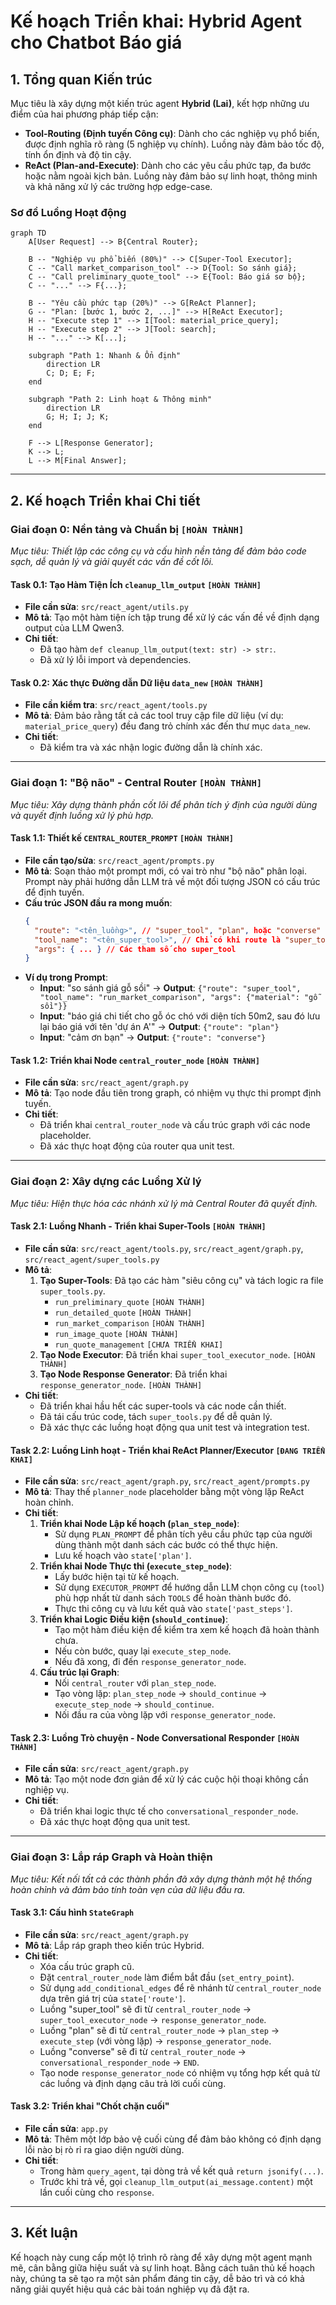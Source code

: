 # Kế hoạch Triển khai: Hybrid Agent cho Chatbot Báo giá

## 1. Tổng quan Kiến trúc

Mục tiêu là xây dựng một kiến trúc agent **Hybrid (Lai)**, kết hợp những ưu điểm của hai phương pháp tiếp cận:

*   **Tool-Routing (Định tuyến Công cụ)**: Dành cho các nghiệp vụ phổ biến, được định nghĩa rõ ràng (5 nghiệp vụ chính). Luồng này đảm bảo tốc độ, tính ổn định và độ tin cậy.
*   **ReAct (Plan-and-Execute)**: Dành cho các yêu cầu phức tạp, đa bước hoặc nằm ngoài kịch bản. Luồng này đảm bảo sự linh hoạt, thông minh và khả năng xử lý các trường hợp edge-case.

### Sơ đồ Luồng Hoạt động

```mermaid
graph TD
    A[User Request] --> B{Central Router};

    B -- "Nghiệp vụ phổ biến (80%)" --> C[Super-Tool Executor];
    C -- "Call market_comparison_tool" --> D{Tool: So sánh giá};
    C -- "Call preliminary_quote_tool" --> E{Tool: Báo giá sơ bộ};
    C -- "..." --> F{...};
    
    B -- "Yêu cầu phức tạp (20%)" --> G[ReAct Planner];
    G -- "Plan: [bước 1, bước 2, ...]" --> H[ReAct Executor];
    H -- "Execute step 1" --> I[Tool: material_price_query];
    H -- "Execute step 2" --> J[Tool: search];
    H -- "..." --> K[...];
    
    subgraph "Path 1: Nhanh & Ổn định"
        direction LR
        C; D; E; F;
    end
    
    subgraph "Path 2: Linh hoạt & Thông minh"
        direction LR
        G; H; I; J; K;
    end

    F --> L[Response Generator];
    K --> L;
    L --> M[Final Answer];
```

---

## 2. Kế hoạch Triển khai Chi tiết

### **Giai đoạn 0: Nền tảng và Chuẩn bị** `[HOÀN THÀNH]`

*Mục tiêu: Thiết lập các công cụ và cấu hình nền tảng để đảm bảo code sạch, dễ quản lý và giải quyết các vấn đề cốt lõi.*

#### **Task 0.1: Tạo Hàm Tiện Ích `cleanup_llm_output`** `[HOÀN THÀNH]`
*   **File cần sửa**: `src/react_agent/utils.py`
*   **Mô tả**: Tạo một hàm tiện ích tập trung để xử lý các vấn đề về định dạng output của LLM Qwen3.
*   **Chi tiết**:
    *   Đã tạo hàm `def cleanup_llm_output(text: str) -> str:`.
    *   Đã xử lý lỗi import và dependencies.

#### **Task 0.2: Xác thực Đường dẫn Dữ liệu `data_new`** `[HOÀN THÀNH]`
*   **File cần kiểm tra**: `src/react_agent/tools.py`
*   **Mô tả**: Đảm bảo rằng tất cả các tool truy cập file dữ liệu (ví dụ: `material_price_query`) đều đang trỏ chính xác đến thư mục `data_new`.
*   **Chi tiết**:
    *   Đã kiểm tra và xác nhận logic đường dẫn là chính xác.

---

### **Giai đoạn 1: "Bộ não" - Central Router** `[HOÀN THÀNH]`

*Mục tiêu: Xây dựng thành phần cốt lõi để phân tích ý định của người dùng và quyết định luồng xử lý phù hợp.*

#### **Task 1.1: Thiết kế `CENTRAL_ROUTER_PROMPT`** `[HOÀN THÀNH]`
*   **File cần tạo/sửa**: `src/react_agent/prompts.py`
*   **Mô tả**: Soạn thảo một prompt mới, có vai trò như "bộ não" phân loại. Prompt này phải hướng dẫn LLM trả về một đối tượng JSON có cấu trúc để định tuyến.
*   **Cấu trúc JSON đầu ra mong muốn**:
    ```json
    {
      "route": "<tên_luồng>", // "super_tool", "plan", hoặc "converse"
      "tool_name": "<tên_super_tool>", // Chỉ có khi route là "super_tool"
      "args": { ... } // Các tham số cho super_tool
    }
    ```
*   **Ví dụ trong Prompt**:
    *   **Input**: "so sánh giá gỗ sồi" -> **Output**: `{"route": "super_tool", "tool_name": "run_market_comparison", "args": {"material": "gỗ sồi"}}`
    *   **Input**: "báo giá chi tiết cho gỗ óc chó với diện tích 50m2, sau đó lưu lại báo giá với tên 'dự án A'" -> **Output**: `{"route": "plan"}`
    *   **Input**: "cảm ơn bạn" -> **Output**: `{"route": "converse"}`

#### **Task 1.2: Triển khai Node `central_router_node`** `[HOÀN THÀNH]`
*   **File cần sửa**: `src/react_agent/graph.py`
*   **Mô tả**: Tạo node đầu tiên trong graph, có nhiệm vụ thực thi prompt định tuyến.
*   **Chi tiết**:
    *   Đã triển khai `central_router_node` và cấu trúc graph với các node placeholder.
    *   Đã xác thực hoạt động của router qua unit test.

---

### **Giai đoạn 2: Xây dựng các Luồng Xử lý**

*Mục tiêu: Hiện thực hóa các nhánh xử lý mà Central Router đã quyết định.*

#### **Task 2.1: Luồng Nhanh - Triển khai Super-Tools** `[HOÀN THÀNH]`
*   **File cần sửa**: `src/react_agent/tools.py`, `src/react_agent/graph.py`, `src/react_agent/super_tools.py`
*   **Mô tả**:
    1.  **Tạo Super-Tools**: Đã tạo các hàm "siêu công cụ" và tách logic ra file `super_tools.py`.
        *   `run_preliminary_quote` `[HOÀN THÀNH]`
        *   `run_detailed_quote` `[HOÀN THÀNH]`
        *   `run_market_comparison` `[HOÀN THÀNH]`
        *   `run_image_quote` `[HOÀN THÀNH]`
        *   `run_quote_management` `[CHƯA TRIỂN KHAI]`
    2.  **Tạo Node Executor**: Đã triển khai `super_tool_executor_node`. `[HOÀN THÀNH]`
    3.  **Tạo Node Response Generator**: Đã triển khai `response_generator_node`. `[HOÀN THÀNH]`
*   **Chi tiết**:
    *   Đã triển khai hầu hết các super-tools và các node cần thiết.
    *   Đã tái cấu trúc code, tách `super_tools.py` để dễ quản lý.
    *   Đã xác thực các luồng hoạt động qua unit test và integration test.

#### **Task 2.2: Luồng Linh hoạt - Triển khai ReAct Planner/Executor** `[ĐANG TRIỂN KHAI]`
*   **File cần sửa**: `src/react_agent/graph.py`, `src/react_agent/prompts.py`
*   **Mô tả**: Thay thế `planner_node` placeholder bằng một vòng lặp ReAct hoàn chỉnh.
*   **Chi tiết**:
    1.  **Triển khai Node Lập kế hoạch (`plan_step_node`)**:
        *   Sử dụng `PLAN_PROMPT` để phân tích yêu cầu phức tạp của người dùng thành một danh sách các bước có thể thực hiện.
        *   Lưu kế hoạch vào `state['plan']`.
    2.  **Triển khai Node Thực thi (`execute_step_node`)**:
        *   Lấy bước hiện tại từ kế hoạch.
        *   Sử dụng `EXECUTOR_PROMPT` để hướng dẫn LLM chọn công cụ (`tool`) phù hợp nhất từ danh sách `TOOLS` để hoàn thành bước đó.
        *   Thực thi công cụ và lưu kết quả vào `state['past_steps']`.
    3.  **Triển khai Logic Điều kiện (`should_continue`)**:
        *   Tạo một hàm điều kiện để kiểm tra xem kế hoạch đã hoàn thành chưa.
        *   Nếu còn bước, quay lại `execute_step_node`.
        *   Nếu đã xong, đi đến `response_generator_node`.
    4.  **Cấu trúc lại Graph**:
        *   Nối `central_router` với `plan_step_node`.
        *   Tạo vòng lặp: `plan_step_node` -> `should_continue` -> `execute_step_node` -> `should_continue`.
        *   Nối đầu ra của vòng lặp với `response_generator_node`.

#### **Task 2.3: Luồng Trò chuyện - Node Conversational Responder** `[HOÀN THÀNH]`
*   **File cần sửa**: `src/react_agent/graph.py`
*   **Mô tả**: Tạo một node đơn giản để xử lý các cuộc hội thoại không cần nghiệp vụ.
*   **Chi tiết**:
    *   Đã triển khai logic thực tế cho `conversational_responder_node`.
    *   Đã xác thực hoạt động qua unit test.

---

### **Giai đoạn 3: Lắp ráp Graph và Hoàn thiện**

*Mục tiêu: Kết nối tất cả các thành phần đã xây dựng thành một hệ thống hoàn chỉnh và đảm bảo tính toàn vẹn của dữ liệu đầu ra.*

#### **Task 3.1: Cấu hình `StateGraph`**
*   **File cần sửa**: `src/react_agent/graph.py`
*   **Mô tả**: Lắp ráp graph theo kiến trúc Hybrid.
*   **Chi tiết**:
    *   Xóa cấu trúc graph cũ.
    *   Đặt `central_router_node` làm điểm bắt đầu (`set_entry_point`).
    *   Sử dụng `add_conditional_edges` để rẽ nhánh từ `central_router_node` dựa trên giá trị của `state['route']`.
    *   Luồng "super\_tool" sẽ đi từ `central_router_node` -> `super_tool_executor_node` -> `response_generator_node`.
    *   Luồng "plan" sẽ đi từ `central_router_node` -> `plan_step` -> `execute_step` (với vòng lặp) -> `response_generator_node`.
    *   Luồng "converse" sẽ đi từ `central_router_node` -> `conversational_responder_node` -> `END`.
    *   Tạo node `response_generator_node` có nhiệm vụ tổng hợp kết quả từ các luồng và định dạng câu trả lời cuối cùng.

#### **Task 3.2: Triển khai "Chốt chặn cuối"**
*   **File cần sửa**: `app.py`
*   **Mô tả**: Thêm một lớp bảo vệ cuối cùng để đảm bảo không có định dạng lỗi nào bị rò rỉ ra giao diện người dùng.
*   **Chi tiết**:
    *   Trong hàm `query_agent`, tại dòng trả về kết quả `return jsonify(...)`.
    *   Trước khi trả về, gọi `cleanup_llm_output(ai_message.content)` một lần cuối cùng cho `response`.

---
## 3. Kết luận
Kế hoạch này cung cấp một lộ trình rõ ràng để xây dựng một agent mạnh mẽ, cân bằng giữa hiệu suất và sự linh hoạt. Bằng cách tuân thủ kế hoạch này, chúng ta sẽ tạo ra một sản phẩm đáng tin cậy, dễ bảo trì và có khả năng giải quyết hiệu quả các bài toán nghiệp vụ đã đặt ra. 